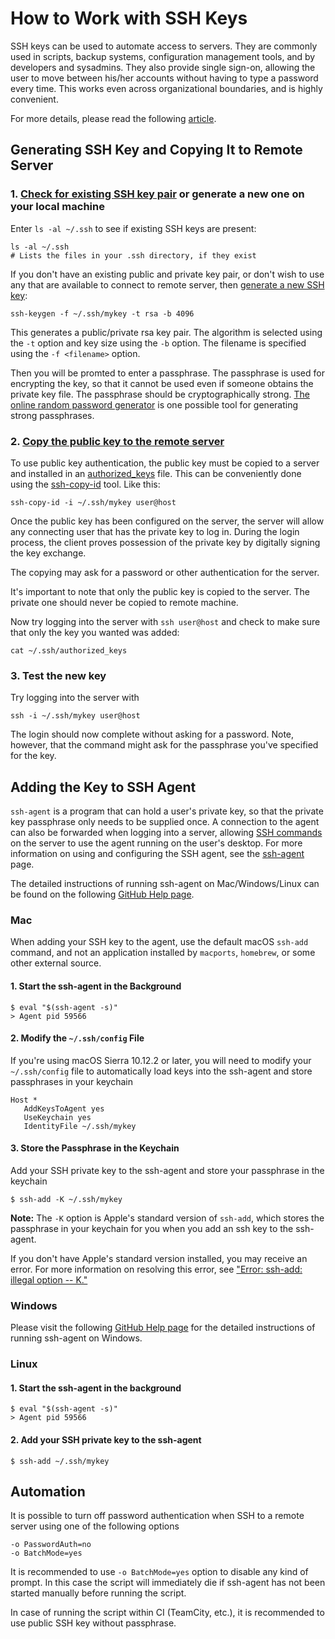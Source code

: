 # How to Work with SSH Keys

SSH keys can be used to automate access to servers. They are commonly used in scripts, backup systems, configuration management tools, and by developers and sysadmins. They also provide single sign-on, allowing the user to move between his/her accounts without having to type a password every time. This works even across organizational boundaries, and is highly convenient.

For more details, please read the following [article](https://www.ssh.com/ssh).


## Generating SSH Key and Copying It to Remote Server

### 1. [Check for existing SSH key pair](https://help.github.com/en/github/authenticating-to-github/checking-for-existing-ssh-keys) or generate a new one on your local machine

Enter `ls -al ~/.ssh` to see if existing SSH keys are present:
```
ls -al ~/.ssh
# Lists the files in your .ssh directory, if they exist
```

If you don't have an existing public and private key pair, or don't wish to use any that are available to connect to remote server, then [generate a new SSH key](https://www.ssh.com/ssh/keygen):

```
ssh-keygen -f ~/.ssh/mykey -t rsa -b 4096
```

This generates a public/private rsa key pair. The algorithm is selected using the `-t` option and key size using the `-b` option. The filename is specified using the `-f <filename>` option.

Then you will be promted to enter a passphrase. The passphrase is used for encrypting the key, so that it cannot be used even if someone obtains the private key file. The passphrase should be cryptographically strong. [The online random password generator](https://www.ssh.com/iam/password/generator) is one possible tool for generating strong passphrases.

### 2. [Copy the public key to the remote server](https://www.ssh.com/ssh/keygen#copying-the-public-key-to-the-server)

To use public key authentication, the public key must be copied to a server and installed in an [authorized_keys](https://www.ssh.com/ssh/authorized_keys) file. This can be conveniently done using the [ssh-copy-id](https://www.ssh.com/ssh/copy-id) tool. Like this:
```
ssh-copy-id -i ~/.ssh/mykey user@host
```

Once the public key has been configured on the server, the server will allow any connecting user that has the private key to log in. During the login process, the client proves possession of the private key by digitally signing the key exchange.

The copying may ask for a password or other authentication for the server.

It's important to note that only the public key is copied to the server. The private one should never be copied to remote machine.

Now try logging into the server with `ssh user@host` and check to make sure that only the key you wanted was added:
```
cat ~/.ssh/authorized_keys
```

### 3. Test the new key

Try logging into the server with
```
ssh -i ~/.ssh/mykey user@host
```

The login should now complete without asking for a password. Note, however, that the command might ask for the passphrase you've specified for the key.


## Adding the Key to SSH Agent

`ssh-agent` is a program that can hold a user's private key, so that the private key passphrase only needs to be supplied once. A connection to the agent can also be forwarded when logging into a server, allowing [SSH commands](https://www.ssh.com/ssh/command) on the server to use the agent running on the user's desktop. For more information on using and configuring the SSH agent, see the [ssh-agent](https://www.ssh.com/ssh/agent) page.

The detailed instructions of running ssh-agent on Mac/Windows/Linux can be found on the following [GitHub Help page](https://help.github.com/en/github/authenticating-to-github/generating-a-new-ssh-key-and-adding-it-to-the-ssh-agent).

### Mac

When adding your SSH key to the agent, use the default macOS `ssh-add` command, and not an application installed by `macports`, `homebrew`, or some other external source.

#### 1. Start the ssh-agent in the Background

```shell
$ eval "$(ssh-agent -s)"
> Agent pid 59566
```

#### 2. Modify the `~/.ssh/config` File

If you're using macOS Sierra 10.12.2 or later, you will need to modify your `~/.ssh/config` file to automatically load keys into the ssh-agent and store passphrases in your keychain  

```shell
Host *
   AddKeysToAgent yes
   UseKeychain yes
   IdentityFile ~/.ssh/mykey
```

#### 3. Store the Passphrase in the Keychain

Add your SSH private key to the ssh-agent and store your passphrase in the keychain

```shell
$ ssh-add -K ~/.ssh/mykey
```

**Note:** The `-K` option is Apple's standard version of `ssh-add`, which stores the passphrase in your keychain for you when you add an ssh key to the ssh-agent.

If you don't have Apple's standard version installed, you may receive an error. For more information on resolving this error, see ["Error: ssh-add: illegal option -- K."](https://help.github.com/en/github/authenticating-to-github/error-ssh-add-illegal-option----k)

### Windows

Please visit the following [GitHub Help page](https://help.github.com/en/github/authenticating-to-github/generating-a-new-ssh-key-and-adding-it-to-the-ssh-agent) for the detailed instructions of running ssh-agent on Windows.

### Linux

#### 1. Start the ssh-agent in the background

```shell
$ eval "$(ssh-agent -s)"
> Agent pid 59566
```

#### 2. Add your SSH private key to the ssh-agent

```shell
$ ssh-add ~/.ssh/mykey
```

## Automation

It is possible to turn off password authentication when SSH to a remote server using one of the following options

```shell
-o PasswordAuth=no
-o BatchMode=yes
```

It is recommended to use `-o BatchMode=yes` option to disable any kind of prompt. In this case the script will immediately die if ssh-agent has not been started manually before running the script.

In case of running the script within CI (TeamCity, etc.), it is recommended to use public SSH key without passphrase.
